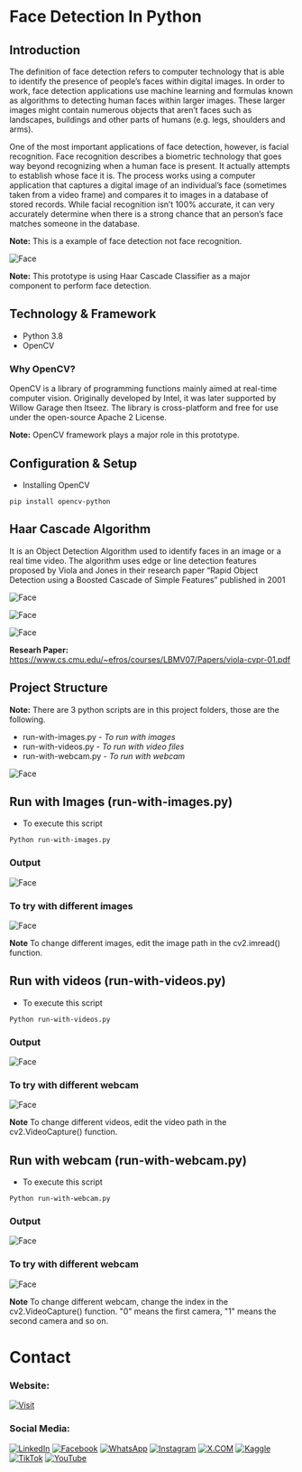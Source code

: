 # Face Detection In Python

## Introduction

The definition of face detection refers to computer technology that is able to identify the presence of people’s faces within digital images. In order to work, face detection applications use machine learning and formulas known as algorithms to detecting human faces within larger images. These larger images might contain numerous objects that aren’t faces such as landscapes, buildings and other parts of humans (e.g. legs, shoulders and arms).

One of the most important applications of face detection, however, is facial recognition. Face recognition describes a biometric technology that goes way beyond recognizing when a human face is present. It actually attempts to establish whose face it is. The process works using a computer application that captures a digital image of an individual’s face (sometimes taken from a video frame) and compares it to images in a database of stored records. While facial recognition isn’t 100% accurate, it can very accurately determine when there is a strong chance that an person’s face matches someone in the database.

**Note:** This is a example of face detection not face recognition.


![Face](github-readme-contants/face.gif)

**Note:** This prototype is using Haar Cascade Classifier as a major component to perform face detection.


## Technology & Framework

- Python 3.8
- OpenCV

### Why OpenCV?

OpenCV is a library of programming functions mainly aimed at real-time computer vision. Originally developed by Intel, it was later supported by Willow Garage then Itseez. The library is cross-platform and free for use under the open-source Apache 2 License.

**Note:** OpenCV framework plays a major role in this prototype.


## Configuration & Setup

- Installing OpenCV

```
pip install opencv-python
```

## Haar Cascade Algorithm

 It is an Object Detection Algorithm used to identify faces in an image or a real time video. The algorithm uses edge or line detection features proposed by Viola and Jones in their research paper “Rapid Object Detection using a Boosted Cascade of Simple Features” published in 2001

 ![Face](github-readme-contants/a1.png)

![Face](github-readme-contants/a2.jpg)

![Face](github-readme-contants/a3.png)

**Researh Paper:** https://www.cs.cmu.edu/~efros/courses/LBMV07/Papers/viola-cvpr-01.pdf


## Project Structure

**Note:** There are 3 python scripts are in this project folders, those are the following.

- run-with-images.py - *To run with images*
- run-with-videos.py - *To run with video files*
- run-with-webcam.py - *To run with webcam*

![Face](github-readme-contants/github.jpg)


## Run with Images (run-with-images.py)

- To execute this script

```
Python run-with-images.py

```

### Output

![Face](github-readme-contants/run-with-images-output.jpg)

### To try with different images

![Face](github-readme-contants/run-with-images-output-code.jpg)

**Note** To change different images, edit the image path in the cv2.imread() function.

## Run with videos (run-with-videos.py)

- To execute this script

```
Python run-with-videos.py

```

### Output

![Face](github-readme-contants/run-with-video-output.gif)

### To try with different webcam

![Face](github-readme-contants/run-with-videos-output-code.jpg)

**Note** To change different videos, edit the video path in the cv2.VideoCapture() function.

## Run with webcam (run-with-webcam.py)

- To execute this script

```
Python run-with-webcam.py

```

### Output

![Face](github-readme-contants/webcam.gif)

### To try with different webcam

![Face](github-readme-contants/webcam-code.jpg)

**Note** To change different webcam, change the index in the cv2.VideoCapture() function. "0" means the first camera, "1" means the second camera and so on.

# Contact

### Website: 

[![Visit](https://img.shields.io/badge/Visit%3A%20www.gunarakulan.info-%23E01E5A?style=flat&logo=realm&logoColor=white)](https://www.gunarakulan.info)

### Social Media:

[![LinkedIn](https://img.shields.io/badge/-LinkedIn-0A66C2?style=for-the-badge&logo=linkedin&logoColor=white)](https://www.linkedin.com/in/gunarakulangunaretnam)
[![Facebook](https://img.shields.io/badge/-Facebook-196dcc?style=for-the-badge&logo=facebook&logoColor=white)](https://www.facebook.com/gunarakulangunaretnam)
[![WhatsApp](https://img.shields.io/badge/-WhatsApp-07a647?style=for-the-badge&logo=whatsapp&logoColor=white)](https://wa.me/94740001141?text=WhatsApp%3A%20%2B9740001141)
[![Instagram](https://img.shields.io/badge/-Instagram-bd3651?style=for-the-badge&logo=instagram&logoColor=white)](https://www.instagram.com/gunarakulangunaretnam)
[![X.COM](https://img.shields.io/badge/-X.COM-0066ff?style=for-the-badge&logo=x&logoColor=white)](https://x.com/gunarakulangr)
[![Kaggle](https://img.shields.io/badge/-Kaggle-3295bd?style=for-the-badge&logo=kaggle&logoColor=white)](https://www.kaggle.com/gunarakulangr)
[![TikTok](https://img.shields.io/badge/-TikTok-579ea3?style=for-the-badge&logo=tiktok&logoColor=white)](https://www.tiktok.com/@gunarakulangunaretnam)
[![YouTube](https://img.shields.io/badge/-YouTube-a82121?style=for-the-badge&logo=youtube&logoColor=white)](https://www.youtube.com/channel/UCjMOdgHFAjAdBKiqV8y2Tww)

